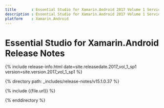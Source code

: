 ```yaml
---
title       : Essential Studio for Xamarin.Android 2017 Volume 1 Service Pack 1 Release Notes
description : Essential Studio for Xamarin.Android 2017 Volume 1 Service Pack 1 Release Notes
platform    : Xamarin.Android
---
```


# Essential Studio for Xamarin.Android Release Notes

{% include release-info.html date=site.releasedate.2017_vol_1_sp1 version=site.version.2017_vol_1_sp1 %} 

{% directory path: _includes/release-notes/v15.1.0.37 %}

{% include {{file.url}} %}

{% enddirectory %}